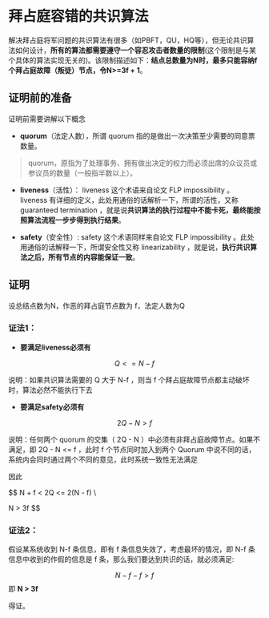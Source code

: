 # 拜占庭容错的共识算法

解决拜占庭将军问题的共识算法有很多（如PBFT，QU，HQ等），但无论共识算法如何设计，**所有的算法都需要遵守一个容忍攻击者数量的限制**(这个限制是与某个具体的算法实现无关的)。该限制描述如下：**结点总数量为N时，最多只能容纳f个拜占庭故障（叛徒）节点，令N>=3f + 1**。

## 证明前的准备

证明前需要讲解以下概念

-  **quorum**（法定人数），所谓 quorum 指的是做出一次决策至少需要的同意票数量。

  > quorum，原指为了处理事务、拥有做出决定的权力而必须出席的众议员或参议员的数量（一般指半数以上）。

-  **liveness**（活性）： liveness 这个术语来自论文 FLP impossibility 。liveness 有详细的定义，此处用通俗的话解析一下，所谓的活性，又称 guaranteed termination ，就是说**共识算法的执行过程中不能卡死，最终能按照算法流程一步步得到执行结果**。

-  **safety**（安全性）: safety 这个术语同样来自论文 FLP impossibility 。此处用通俗的话解释一下，所谓安全性又称 linearizability ，就是说，**执行共识算法之后，所有节点的内容能保证一致**。

## 证明

设总结点数为N，作恶的拜占庭节点数为 f，法定人数为Q

### 证法1：

- **要满足liveness必须有**

$$
Q <= N - f
$$

说明：如果共识算法需要的 Q 大于 N-f ，则当 f 个拜占庭故障节点都主动破坏时，算法必然不能执行下去

- **要满足safety必须有**

$$
2Q - N > f
$$

说明：任何两个 quorum 的交集（ 2Q - N ）中必须有非拜占庭故障节点。如果不满足，即 2Q - N <= f ，此时 f 个节点同时加入到两个 Quorum 中说不同的话，系统内会同时通过两个不同的意见，此时系统一致性无法满足

因此

$$
N + f < 2Q <= 2(N - f) \\

N > 3f
$$


### 证法2：

假设某系统收到 N-f 条信息，即有 f 条信息失效了，考虑最坏的情况，即 N-f 条信息中收到的作假的信息是 f 条，那么我们要达到共识的话，就必须满足:

$$
N-f-f > f
$$
即 **N > 3f**

得证。